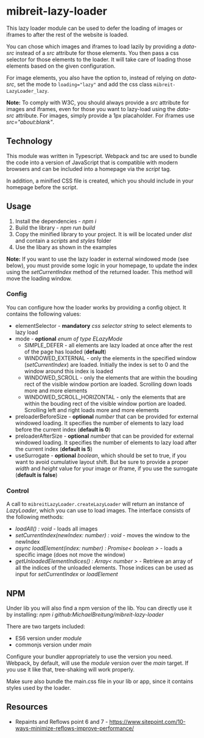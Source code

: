 # mibreit-lazy-loader

This lazy loader module can be used to defer the loading of images or iframes to after the rest of the website is loaded. 

You can chose which images and iframes to load lazily by providing a _data-src_ instead of a _src_ attribute for those elements. You then pass a css selector for those elements to the loader. It will take care of loading those elements based on the given configuration.

For image elements, you also have the option to, instead of relying on _data-src_, set the mode to ``loading="lazy"`` and  add the css class ``mibreit-LazyLoader_lazy``. 

**Note:** To comply with W3C, you should always provide a _src_ attribute for images and iframes, even for those you want to lazy-load using the _data-src_ attribute. For images, simply provide a 1px placaholder. For iframes use _src="about:blank"_.

## Technology 

This module was written in Typescript. Webpack and tsc are used to bundle the code into a version of JavaScript that is compatible with modern browsers and can be included into a homepage via the _script_ tag. 

In addition, a minified CSS file is created, which you should include in your homepage before the script.

## Usage

1. Install the dependencies - _npm i_
2. Build the library - _npm run build_
3. Copy the minified library to your project. It is will be located under _dist_ and contain a _scripts_ and _styles_ folder
4. Use the libary as shown in the examples

**Note:** If you want to use the lazy loader in external windowed mode (see below), you must provide some logic in your homepage, to update the index using the _setCurrentIndex_ method of the returned loader. This method will move the loading window.

### Config

You can configure how the loader works by providing a config object. It contains the following values:

- elementSelector - **mandatory** _css selector string_ to select elements to lazy load 
- mode - **optional** _enum of type ELazyMode_
  - SIMPLE_DEFER - all elements are lazy loaded at once after the rest of the page has loaded (**default**)
  - WINDOWED_EXTERNAL - only the elements in the specified window (_setCurrentIndex_) are loaded. Initially the index is set to 0 and the window around this index is loaded
  - WINDOWED_SCROLL - only the elements that are within the bouding rect of the visible window portion are loaded. Scrolling down loads more and more elements
  - WINDOWED_SCROLL_HORIZONTAL - only the elements that are within the bouding rect of the visible window portion are loaded. Scrolling left and right loads more and more elements
- preloaderBeforeSize - **optional** _number_ that can be provided for external windowed loading. It specifies the number of elements to lazy load before the current index (**default is 0**)
- preloaderAfterSize - **optional** _number_ that can be provided for external windowed loading. It specifies the number of elements to lazy load after the current index (**default is 5**)
- useSurrogate - **optional** _boolean_, which should be set to true, if you want to avoid cumulative layout shift. But be sure to provide a proper _width_ and _height_ value for your image or iframe, if you use the surrogate (**default is false**)

### Control

A call to ``mibreitLazyLoader.createLazyLoader`` will return an instance of _LazyLoader_, which you can use to load images. The interface consists of the following methods:

- _loadAll() : void_ - loads all images 
- _setCurrentIndex(newIndex: number) : void_ - moves the window to the newIndex
- _async loadElement(index: number) : Promise< boolean >_ - loads a specific image (does not move the window)
- _getUnloadedElementIndices() : Array< number >_ - Retrieve an array of all the indices of the unloaded elements. Those indices can be used as input for _setCurrentIndex_ or _loadElement_ 

## NPM

Under lib you will also find a npm version of the lib. You can directly use it by installing: _npm i github:MichaelBreitung/mibreit-lazy-loader_

There are two targets included:
- ES6 version under _module_
- commonjs version under _main_

Configure your bundler appropriately to use the version you need. Webpack, by default, will use the _module_ version over the _main_ target. If you use it like that, tree-shaking will work properly. 

Make sure also bundle the main.css file in your lib or app, since it contains styles used by the loader.

## Resources

- Repaints and Reflows point 6 and 7 - https://www.sitepoint.com/10-ways-minimize-reflows-improve-performance/


